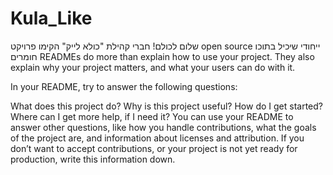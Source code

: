 # Kula_Like

שלום לכולם!
חברי קהילת "כולא לייק" הקימו פרויקט open source ייחודי שיכיל בתוכו חומרים 
READMEs do more than explain how to use your project. They also explain why your project matters, and what your users can do with it.

In your README, try to answer the following questions:

What does this project do?
Why is this project useful?
How do I get started?
Where can I get more help, if I need it?
You can use your README to answer other questions, like how you handle contributions, what the goals of the project are, and information about licenses and attribution. If you don’t want to accept contributions, or your project is not yet ready for production, write this information down.
